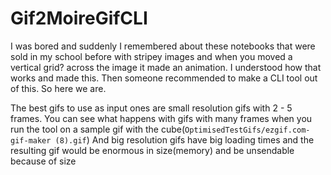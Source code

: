 # Gif2MoireGifCLI
I was bored and suddenly I remembered about these notebooks that were sold in my school before with stripey images and when you moved a vertical grid? across the image it made an animation. I understood how that works and made this. Then someone recommended to make a CLI tool out of this. So here we are.


The best gifs to use as input ones are small resolution gifs with 2 - 5 frames. You can see what happens with gifs with many frames when you run the tool on a sample gif with the cube(<code>OptimisedTestGifs/ezgif.com-gif-maker (8).gif</code>) And big resolution gifs have big loading times and the resulting gif would be enormous in size(memory) and be unsendable because of size
